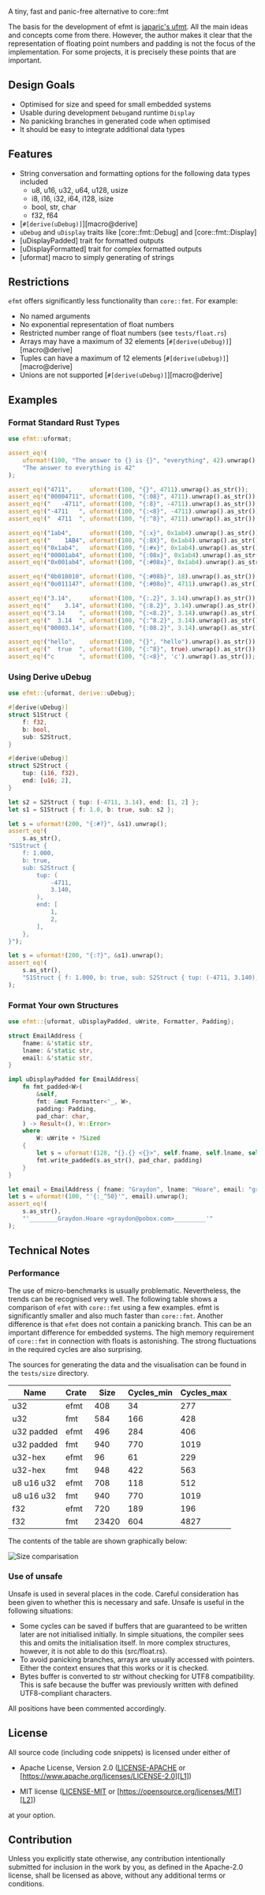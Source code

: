 A tiny, fast and panic-free alternative to core::fmt

The basis for the development of efmt is [japaric's ufmt](https://github.com/japaric/ufmt). All 
the main ideas and concepts come from there. However, the author makes it clear that the 
representation of floating point numbers and padding is not the focus of the implementation. For 
some projects, it is precisely these points that are important.


## Design Goals
- Optimised for size and speed for small embedded systems
- Usable during development `Debug`and runtime `Display`
- No panicking branches in generated code when optimised
- It should be easy to integrate additional data types

## Features
- String conversation and formatting options for the following data types included
  - u8, u16, u32, u64, u128, usize
  - i8, i16, i32, i64, i128, isize
  - bool, str, char
  - f32, f64
- [`#[derive(uDebug)]`][macro@derive]
- `uDebug` and `uDisplay` traits like [core::fmt::Debug] and [core::fmt::Display]
- [uDisplayPadded] trait for formatted outputs
- [uDisplayFormatted] trait for complex formatted outputs
- [uformat] macro to simply generating of strings

## Restrictions
`efmt` offers significantly less functionality than `core::fmt`. For example:
- No named arguments
- No exponential representation of float numbers
- Restricted number range of float numbers (see `tests/float.rs`)
- Arrays may have a maximum of 32 elements [`#[derive(uDebug)]`][macro@derive]
- Tuples can have a maximum of 12 elements [`#[derive(uDebug)]`][macro@derive]
- Unions are not supported [`#[derive(uDebug)]`][macro@derive]

## Examples

### Format Standard Rust Types

```rust
use efmt::uformat;

assert_eq!(
    uformat!(100, "The answer to {} is {}", "everything", 42).unwrap().as_str(),
    "The answer to everything is 42" 
);

assert_eq!("4711",     uformat!(100, "{}", 4711).unwrap().as_str());
assert_eq!("00004711", uformat!(100, "{:08}", 4711).unwrap().as_str());
assert_eq!("   -4711", uformat!(100, "{:8}", -4711).unwrap().as_str());
assert_eq!("-4711   ", uformat!(100, "{:<8}", -4711).unwrap().as_str());
assert_eq!("  4711  ", uformat!(100, "{:^8}", 4711).unwrap().as_str());

assert_eq!("1ab4",     uformat!(100, "{:x}", 0x1ab4).unwrap().as_str());
assert_eq!("    1AB4", uformat!(100, "{:8X}", 0x1ab4).unwrap().as_str());
assert_eq!("0x1ab4",   uformat!(100, "{:#x}", 0x1ab4).unwrap().as_str());
assert_eq!("00001ab4", uformat!(100, "{:08x}", 0x1ab4).unwrap().as_str());
assert_eq!("0x001ab4", uformat!(100, "{:#08x}", 0x1ab4).unwrap().as_str());

assert_eq!("0b010010", uformat!(100, "{:#08b}", 18).unwrap().as_str());
assert_eq!("0o011147", uformat!(100, "{:#08o}", 4711).unwrap().as_str());

assert_eq!("3.14",     uformat!(100, "{:.2}", 3.14).unwrap().as_str());
assert_eq!("    3.14", uformat!(100, "{:8.2}", 3.14).unwrap().as_str());
assert_eq!("3.14    ", uformat!(100, "{:<8.2}", 3.14).unwrap().as_str());
assert_eq!("  3.14  ", uformat!(100, "{:^8.2}", 3.14).unwrap().as_str());
assert_eq!("00003.14", uformat!(100, "{:08.2}", 3.14).unwrap().as_str());

assert_eq!("hello",    uformat!(100, "{}", "hello").unwrap().as_str());
assert_eq!("  true  ", uformat!(100, "{:^8}", true).unwrap().as_str());
assert_eq!("c       ", uformat!(100, "{:<8}", 'c').unwrap().as_str());
```

### Using Derive uDebug

```rust
use efmt::{uformat, derive::uDebug};

#[derive(uDebug)]
struct S1Struct {
    f: f32,
    b: bool,
    sub: S2Struct,
}

#[derive(uDebug)]
struct S2Struct {
    tup: (i16, f32),
    end: [u16; 2],
}

let s2 = S2Struct { tup: (-4711, 3.14), end: [1, 2] };
let s1 = S1Struct { f: 1.0, b: true, sub: s2 };

let s = uformat!(200, "{:#?}", &s1).unwrap();
assert_eq!(
    s.as_str(),
"S1Struct {
    f: 1.000,
    b: true,
    sub: S2Struct {
        tup: (
            -4711,
            3.140,
        ),
        end: [
            1,
            2,
        ],
    },
}");

let s = uformat!(200, "{:?}", &s1).unwrap();
assert_eq!(
    s.as_str(), 
    "S1Struct { f: 1.000, b: true, sub: S2Struct { tup: (-4711, 3.140), end: [1, 2] } }"
);
```

### Format Your own Structures

```rust
use efmt::{uformat, uDisplayPadded, uWrite, Formatter, Padding};

struct EmailAddress {
    fname: &'static str,
    lname: &'static str,
    email: &'static str,
}

impl uDisplayPadded for EmailAddress{
    fn fmt_padded<W>(
        &self,
        fmt: &mut Formatter<'_, W>,
        padding: Padding,
        pad_char: char,
    ) -> Result<(), W::Error>
    where
        W: uWrite + ?Sized
    {
        let s = uformat!(128, "{}.{} <{}>", self.fname, self.lname, self.email).unwrap();
        fmt.write_padded(s.as_str(), pad_char, padding)
    }
}

let email = EmailAddress { fname: "Graydon", lname: "Hoare", email: "graydon@pobox.com"};
let s = uformat!(100, "'{:_^50}'", email).unwrap();
assert_eq!(
    s.as_str(),
    "'________Graydon.Hoare <graydon@pobox.com>_________'"
);
```

## Technical Notes

### Performance

The use of micro-benchmarks is usually problematic. Nevertheless, the trends can be recognised 
very well. The following table shows a comparison of `efmt` with `core::fmt` using a few examples. 
efmt is significantly smaller and also much faster than `core::fmt`. Another difference is that
`efmt` does not contain a panicking branch. This can be an important difference for embedded 
systems. The high memory requirement of `core::fmt` in connection with floats is astonishing. The 
strong fluctuations in the required cycles are also surprising.

The sources for generating the data and the visualisation can be found in the `tests/size` 
directory.

| Name                 | Crate |         Size |   Cycles_min |   Cycles_max |
|----------------------|-------|--------------|--------------|--------------|
| u32                  |  efmt |          408 |           34 |          277 |
| u32                  |   fmt |          584 |          166 |          428 |
| u32 padded           |  efmt |          496 |          284 |          406 |
| u32 padded           |   fmt |          940 |          770 |         1019 |
| u32-hex              |  efmt |           96 |           61 |          229 |
| u32-hex              |   fmt |          948 |          422 |          563 |
| u8 u16 u32           |  efmt |          708 |          118 |          512 |
| u8 u16 u32           |   fmt |          940 |          770 |         1019 |
| f32                  |  efmt |          720 |          189 |          196 |
| f32                  |   fmt |        23420 |          604 |         4827 |

The contents of the table are shown graphically below:

![Size comparisation](https://github.com/Simsys/efmt/blob/main/tests/size/performance.png?raw=true)

### Use of unsafe

Unsafe is used in several places in the code. Careful consideration has been given to whether this 
is necessary and safe. Unsafe is useful in the following situations:
- Some cycles can be saved if buffers that are guaranteed to be written later are not initialised 
  initially. In simple situations, the compiler sees this and omits the initialisation itself. In 
  more complex structures, however, it is not able to do this (src/float.rs).
- To avoid panicking branches, arrays are usually accessed with pointers. Either the context 
  ensures that this works or it is checked.
- Bytes buffer is converted to str without checking for UTF8 compatibility. This is safe because 
  the buffer was previously written with defined UTF8-compliant characters.

All positions have been commented accordingly.  

## License

All source code (including code snippets) is licensed under either of

- Apache License, Version 2.0 ([LICENSE-APACHE](LICENSE-APACHE) or
  [https://www.apache.org/licenses/LICENSE-2.0][L1])

- MIT license ([LICENSE-MIT](LICENSE-MIT) or
  [https://opensource.org/licenses/MIT][L2])

[L1]: https://www.apache.org/licenses/LICENSE-2.0
[L2]: https://opensource.org/licenses/MIT

at your option.

## Contribution

Unless you explicitly state otherwise, any contribution intentionally submitted
for inclusion in the work by you, as defined in the Apache-2.0 license, shall be
licensed as above, without any additional terms or conditions.